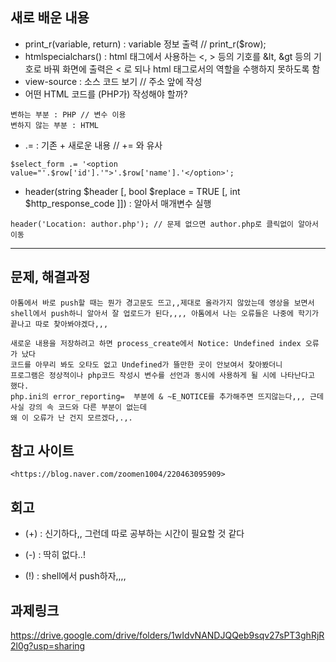 ## 새로 배운 내용
* print_r(variable, return) : variable 정보 출력 // print_r($row);
* htmlspecialchars() : html 태그에서 사용하는 <, > 등의 기호를 &lt, &gt 등의 기호로 바꿔 화면에 출력은 < 로 되나 html 태그로서의 역할을 수행하지 못하도록 함
* view-source : 소스 코드 보기 // 주소 앞에 작성
* 어떤 HTML 코드를 (PHP가) 작성해야 할까?
```
변하는 부분 : PHP // 변수 이용
변하지 않는 부분 : HTML
```
* .= : 기존 + 새로운 내용 // += 와 유사
```
$select_form .= '<option value="'.$row['id'].'">'.$row['name'].'</option>';
```
* header(string $header [, bool $replace = TRUE [, int $http_response_code ]]) : 알아서 매개변수 실행
```
header('Location: author.php'); // 문제 없으면 author.php로 클릭없이 알아서 이동
```
----


## 문제, 해결과정
```
아톰에서 바로 push할 때는 뭔가 경고문도 뜨고,,제대로 올라가지 않았는데 영상을 보면서
shell에서 push하니 알아서 잘 업로드가 된다,,,, 아톰에서 나는 오류들은 나중에 학기가 끝나고 따로 찾아봐야겠다,,,

새로운 내용을 저장하려고 하면 process_create에서 Notice: Undefined index 오류가 났다
코드를 아무리 봐도 오타도 없고 Undefined가 뜰만한 곳이 안보여서 찾아봤더니
프로그램은 정상적이나 php코드 작성시 변수를 선언과 동시에 사용하게 될 시에 나타난다고 했다.
php.ini의 error_reporting=  부분에 & ~E_NOTICE를 추가해주면 뜨지않는다,,, 근데 사실 강의 속 코드와 다른 부분이 없는데
왜 이 오류가 난 건지 모르겠다,.,.

```


## 참고 사이트
```
<https://blog.naver.com/zoomen1004/220463095909>
```

## 회고
* (+) : 신기하다,, 그런데 따로 공부하는 시간이 필요할 것 같다
- (-) : 딱히 없다..!
+ (!) : shell에서 push하자,,,,

## 과제링크
<https://drive.google.com/drive/folders/1wIdvNANDJQQeb9sqv27sPT3ghRjR2l0g?usp=sharing>
